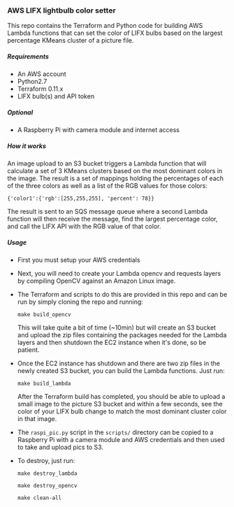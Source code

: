 ### AWS LIFX lightbulb color setter

This repo contains the Terraform and Python code for building AWS Lambda functions that can set the color of LIFX bulbs based on the largest percentage KMeans cluster of a picture file.

##### Requirements
- An AWS account
- Python2.7
- Terraform 0.11.x
- LIFX bulb(s) and API token

##### Optional
- A Raspberry Pi with camera module and internet access

##### How it works
An image upload to an S3 bucket triggers a Lambda function that will calculate a set of 3 KMeans clusters based on the most dominant colors in the image. The result is a set of mappings holding the percentages of each of the three colors as well as a list of the RGB values for those colors:

```{'color1':{'rgb':[255,255,255], 'percent': 78}}```

The result is sent to an SQS message queue where a second Lambda function will then receive the message, find the largest percentage color, and call the LIFX API with the RGB value of that color.

##### Usage
- First you must setup your AWS credentials
- Next, you will need to create your Lambda opencv and requests layers by compiling OpenCV against an Amazon Linux image.
- The Terraform and scripts to do this are provided in this repo and can be run by simply cloning the repo and running:

  ```make build_opencv```

    This will take quite a bit of time (~10min) but will create an S3 bucket and upload the zip files containing the packages needed for the Lambda layers and then shutdown the EC2 instance when it's done, so be patient.
    
- Once the EC2 instance has shutdown and there are two zip files in the newly created S3 bucket, you can build the Lambda functions. Just run:

  ```make build_lambda```
  
  After the  Terraform build has completed, you should be able to upload a small image to the picture S3 bucket and within a few seconds, see the color of your LIFX bulb change to match the most dominant cluster color in that image.

- The `raspi_pic.py` script in the `scripts/` directory can be copied to a Raspberry Pi with a camera module and AWS credentials and then used to take and upload pics to S3. 
  
- To destroy, just run:

  ```make destroy_lambda```
  
   ```make destroy_opencv```
   
   ```make clean-all```

